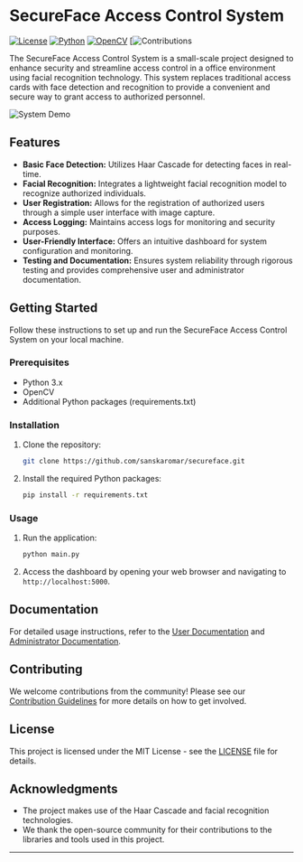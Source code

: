 # SecureFace Access Control System

[![License](https://img.shields.io/badge/License-MIT-blue.svg)](https://opensource.org/licenses/MIT)
[![Python](https://img.shields.io/badge/Python-3.x-blue.svg)](https://www.python.org/downloads/)
[![OpenCV](https://img.shields.io/badge/OpenCV-4.5.1-blue.svg)](https://opencv.org/releases/)
[![Contributions](https://img.shields.io/badge/Contributions-Welcome-green.svg)

The SecureFace Access Control System is a small-scale project designed to enhance security and streamline access control in a office environment using facial recognition technology. This system replaces traditional access cards with face detection and recognition to provide a convenient and secure way to grant access to authorized personnel.

![System Demo](demo.gif)

## Features

- **Basic Face Detection:** Utilizes Haar Cascade for detecting faces in real-time.
- **Facial Recognition:** Integrates a lightweight facial recognition model to recognize authorized individuals.
- **User Registration:** Allows for the registration of authorized users through a simple user interface with image capture.
- **Access Logging:** Maintains access logs for monitoring and security purposes.
- **User-Friendly Interface:** Offers an intuitive dashboard for system configuration and monitoring.
- **Testing and Documentation:** Ensures system reliability through rigorous testing and provides comprehensive user and administrator documentation.

## Getting Started

Follow these instructions to set up and run the SecureFace Access Control System on your local machine.

### Prerequisites

- Python 3.x
- OpenCV
- Additional Python packages (requirements.txt)

### Installation

1. Clone the repository:

   ```bash
   git clone https://github.com/sanskaromar/secureface.git
   ```

2. Install the required Python packages:

   ```bash
   pip install -r requirements.txt
   ```

### Usage

1. Run the application:

   ```bash
   python main.py
   ```

2. Access the dashboard by opening your web browser and navigating to `http://localhost:5000`.

## Documentation

For detailed usage instructions, refer to the [User Documentation](docs/user-doc.md) and [Administrator Documentation](docs/admin-doc.md).

## Contributing

We welcome contributions from the community! Please see our [Contribution Guidelines](CONTRIBUTING.md) for more details on how to get involved.

## License

This project is licensed under the MIT License - see the [LICENSE](LICENSE) file for details.

## Acknowledgments

- The project makes use of the Haar Cascade and facial recognition technologies.
- We thank the open-source community for their contributions to the libraries and tools used in this project.

---